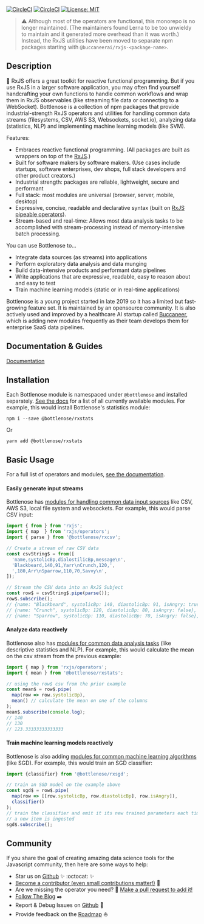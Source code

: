 [![CircleCI](https://circleci.com/gh/buccaneerai/bottlenose/tree/master.svg?style=shield)](https://circleci.com/gh/buccaneerai/bottlenose/tree/master)
[![CircleCI](https://circleci.com/gh/buccaneerai/bottlenose/tree/dev.svg?style=shield)](https://circleci.com/gh/buccaneerai/bottlenose/tree/dev)
[![License: MIT](https://img.shields.io/badge/License-MIT-green.svg)](https://opensource.org/licenses/MIT)

> ⚠️ Although most of the operators are functional, this monorepo is no longer maintained.  (The maintainers found Lerna to be too unwieldy to maintain and it generated more overhead than it was worth.)  Instead, the RxJS utilities have been moved to separate npm packages starting with `@buccaneerai/rxjs-<package-name>`.

## Description

🐬 RxJS offers a great toolkit for reactive functional programming.  But if you use RxJS in a larger software application, you may often find yourself handcrafting your own functions to handle common workflows and wrap them in RxJS observables (like streaming file data or connecting to a WebSocket). Bottlenose is a collection of npm packages that provide industrial-strength RxJS operators and utilities for handling common data streams (filesystems, CSV, AWS S3, Websockets, socket.io), analyzing data (statistics, NLP) and implementing machine learning models (like SVM).

Features:
- Embraces reactive functional programming. (All packages are built as wrappers on top of the [RxJS](https://rxjs.dev).)
- Built for software makers by software makers. (Use cases include startups, software enterprises, dev shops, full stack developers and other product creators.)
- Industrial strength: packages are reliable, lightweight, secure and performant
- Full stack: most modules are universal (browser, server, mobile, desktop)
- Expressive, concise, readable and declarative syntax (built on [RxJS pipeable operators](https://rxjs.dev)).
- Stream-based and real-time: Allows most data analysis tasks to be accomplished with stream-processing instead of memory-intensive batch processing.

You can use Bottlenose to...
- Integrate data sources (as streams) into applications
- Perform exploratory data analysis and data munging
- Build data-intensive products and performant data pipelines
- Write applications that are expressive, readable, easy to reason about and easy to test
- Train machine learning models (static or in real-time applications)

Bottlenose is a young project started in late 2019 so it has a limited but fast-growing feature set.  It is maintained by an opensource community. It is also actively used and improved by a healthcare AI startup called [Buccaneer](https://www.buccaneer.ai), which is adding new modules frequently as their team develops them for enterprise SaaS data pipelines.

## Documentation & Guides
[Documentation](https://buccaneerai.gitbook.io/bottlenose)

## Installation
Each Bottlenose module is namespaced under `@bottlenose` and installed separately.  [See the docs](https://buccaneerai.gitbook.io/bottlenose) for a list of all currently available modules.  For example, this would install Bottlenose's statistics module:
```
npm i --save @bottlenose/rxstats
```
Or
```
yarn add @bottlenose/rxstats
```

## Basic Usage
For a full list of operators and modules, [see the documentation](https://buccaneerai.gitbook.io/bottlenose).

#### Easily generate input streams
Bottlenose has [modules for handling common data input sources](https://buccaneerai.gitbook.io/bottlenose) like CSV, AWS S3, local file system and websockets.  For example, this would parse CSV input:
```javascript
import { from } from 'rxjs';
import { map  } from 'rxjs/operators';
import { parse } from '@bottlenose/rxcsv';

// Create a stream of raw CSV data
const csvString$ = from([
  'name,systolicBp,dialostilicBp,message\n', 
  'Blackbeard,140,91,Yarr\nCrunch,120,', 
  ',180,Arr\nSparrow,110,70,Savvy\n',
]);

// Stream the CSV data into an RxJS Subject
const row$ = csvString$.pipe(parse());
row$.subscribe();
// {name: "Blackbeard", systolicBp: 140, diastolicBp: 91, isAngry: true},
// {name: "Crunch", systolicBp: 120, diastolicBp: 80, isAngry: false},
// {name: "Sparrow", systolicBp: 110, diastolicBp: 70, isAngry: false},
```

#### Analyze data reactively
Bottlenose also has [modules for common data analysis tasks](https://buccaneerai.gitbook.io/bottlenose) (like descriptive statistics and NLP).  For example, this would calculate the mean on the csv stream from the previous example:
```javascript
import { map } from 'rxjs/operators';
import { mean } from '@bottlenose/rxstats';

// using the row$ csv from the prior example
const mean$ = row$.pipe(
  map(row => row.systolicBp), 
  mean() // calculate the mean on one of the columns
);
mean$.subscribe(console.log);
// 140
// 130
// 123.33333333333333
```

#### Train machine learning models reactively
Bottlenose is also adding [modules for common machine learning algorithms](https://buccaneerai.gitbook.io/bottlenose) (like SGD).  For example, this would train an SGD classifier:
```javascript
import {classifier} from '@bottlenose/rxsgd';

// train an SGD model on the example above
const sgd$ = row$.pipe(
  map(row => [[row.systolicBp, row.diastolicBp], row.isAngry]),
  classifier()
);
// train the classifier and emit it its new trained parameters each time 
// a new item is ingested
sgd$.subscribe();
```

## Community
If you share the goal of creating amazing data science tools for the Javascript community, then here are some ways to help:
- Star us on <a href='https://github.com/buccaneerai/bottlenose'>Github</a> ✨ :octocat: ✨
- [Become a contributor (even small contributions matter!)](https://github.com/buccaneerai/bottlenose/blob/master/CONTRIBUTING.md) 👑
- Are we missing the operator you need? 🤦 [Make a pull request to add it!](https://github.com/buccaneerai/bottlenose/blob/master/docs/contributing/crating_operators.md) 
- [Follow The Blog](https://medium.com/@bfla) ✒️
- Report & Debug Issues on <a href='https://github.com/buccaneerai/bottlenose'>Github</a> 🌊
- Provide feedback on the [Roadmap](https://github.com/buccaneerai/bottlenose/projects/1) ⛵
<!--- Slack channel would be very nice to have --->
<!--- - [Add your organization's logo to the list of users]() --->
<!--- - [Join Community Discussions]() 🐬 --->
